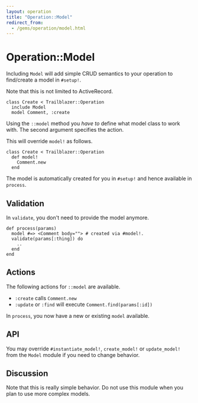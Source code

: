 ```yaml
---
layout: operation
title: "Operation::Model"
redirect_from:
  - /gems/operation/model.html
---
```


# Operation::Model

Including `Model` will add simple CRUD semantics to your operation to find/create a model in `#setup!`.

Note that this is not limited to ActiveRecord.


	class Create < Trailblazer::Operation
	  include Model
	  model Comment, :create


Using the `::model` method you _have to_ define what model class to work with. The second argument specifies the action.

This will override `model!` as follows.


	class Create < Trailblazer::Operation
	  def model!
	    Comment.new
	  end


The model is automatically created for you in `#setup!` and hence available in `process`.

## Validation

In `validate`, you don't need to provide the model anymore.


	def process(params)
	  model #=> <Comment body=""> # created via #model!.
	  validate(params[:thing]) do
	    ..
	  end
	end


## Actions

The following actions for `::model` are available.

* `:create` calls `Comment.new`
* `:update` or `:find` will execute `Comment.find(params[:id])`

In `process`, you now have a new or existing `model` available.


## API

You may override `#instantiate_model!`, `create_model!` or `update_model!` from the `Model` module if you need to change behavior.


## Discussion

Note that this is really simple behavior. Do not use this module when you plan to use more complex models.
